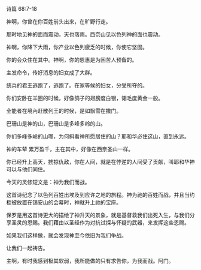 诗篇 68:7-18

神啊，你曾在你百姓前头出来，在旷野行走。

那时地见神的面而震动，天也落雨。西奈山见以色列神的面也震动。

神啊，你降下大雨，你产业以色列疲乏的时候，你使它坚固。

你的会众住在其中。神啊，你的恩惠是为困苦人预备的。

主发命令，传好消息的妇女成了大群。

统兵的君王逃跑了，逃跑了。在家等候的妇女，分受所夺的。

你们安卧在羊圈的时候，好像鸽子的翅膀度白银，翎毛度黄金一般。

全能者在境內赶散列王的时候，是如飘雪在撒门。

巴珊山是神的山，巴珊山是多峰多岭的山。

你们多峰多岭的山哪，为何斜看神所愿居住的山？耶和华必住这山，直到永远。

神的车辇 累万盈千，主在其中，好像在西奈圣山一样。

你已经升上高天，掳掠仇敌，你在人间，就是在悖逆的人间受了贡献，叫耶和华神可以与他们同住。

今天的灵修短文是：神为我们而战。

这首诗纪念了以色列百姓出埃及到应许之地的旅程。神为祂的百姓而战，并且当约柜被放置在锡安山的会幕时，神就升上祂的宝座。

保罗是用这首诗更大的描绘了神升天的景象，就是基督救我们出死入生，与我们分享圣灵的恩赐。我们藉由以圣经作为对抗试探与怀疑的武器，来发挥这些恩赐。

如果我们这样做，就会发现神至今依旧为我们争战。

让我们一起祷告。

主啊，有时我感到极其软弱，我所能做的只有求告你，为我而战。阿门。
